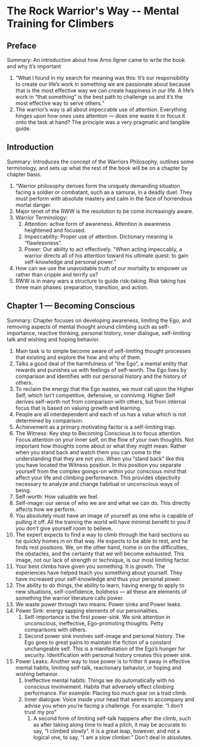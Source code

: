 # The Rock Warrior's Way -- Mental Training for Climbers

## Preface

Summary: An introduction about how Arno Ilgner came to write the book and why it’s important
1. “What I found in my search for meaning was this: It’s our responsibility to create our life’s work in something we are passionate about because that is the most effective way we can create happiness in our life. A life’s work in “that something” is the best path to challenge us and it’s the most effective way to serve others.”
2. The warrior’s way is all about impeccable use of attention. Everything hinges upon how ones uses attention — does one waste it or focus it onto the task at hand? The principle was a very pragmatic and tangible guide.

## Introduction

Summary: Introduces the concept of the Warriors Philosophy, outlines some terminology, and sets up what the rest of the book will be on a chapter by chapter basis.
1. “Warrior philosophy derives form the uniquely demanding situation facing a soldier or combatant, such as a samurai, in a deadly duel. They must perform with absolute mastery and calm in the face of horrendous mortal danger.
2. Major tenet of the RWW is the resolution to be come increasingly aware.
3. Warrior Terminology:
    1. Attention: active form of awareness. Attention is awareness heightened and focused.
    2. Impeccability: Proper use of attention. Dictionary meaning is “flawlessness”.
    3. Power: Our ability to act effectively. "When acting impeccably, a warrior directs all of his attention toward his ultimate quest: to gain self-knowledge and personal power.”
4. How can we use the unavoidable truth of our mortality to empower us rather than cripple and terrify us?
5. RWW is in many wars a structure to guide risk-taking. Risk taking has three main phases: preparation, transition, and action.

## Chapter 1 — Becoming Conscious

Summary: Chapter focuses on developing awareness, limiting the Ego, and removing aspects of mental thought around climbing such as self-importance, reactive thinking, personal history, inner dialogue, self-limiting talk and wishing and hoping behavior.
1. Main task is to simple become aware of self-limiting thought processes that existing and explore the how and why of them.
2. Talks a good deal of the harmfulness of "the Ego”, a mental entity that rewards and punishes us with feelings of self-worth. The Ego lives by comparison and identifies with our personal history and the history of others.
3. To reclaim the energy that the Ego wastes, we must call upon the Higher Self, which isn’t competitive, defensive, or conniving. Higher Self derives self-worth not from comparison with others, but from internal focus that is based on valuing growth and learning.
4. People are all interdependent and each of us has a value which is not determined by comparison.
5. Achievement as a primary motivating factor is a self-limiting trap.
6. The Witness: Key step to Becoming Conscious is to focus attention. Focus attention on your inner self, on the flow of your own thoughts. Not important how thoughts come about or what they might mean. Rather when you stand back and watch them you can come to the understanding that they are not you. When you “stand back” like this you have located the Witness position. In this position you separate yourself from the complex goings-on within your conscious mind that affect your life and climbing performance. This provides objectivity necessary to analyze and change habitual or unconscious ways of being.
7. Self-worth: How valuable we feel.
8. Self-image: our sense of who we are and what we can do. This directly affects how we perform.
9. You absolutely must have an image of yourself as one who is capable of pulling it off. All the training the world will have minimal benefit to you if you don’t give yourself room to believe.
10. The expert expects to find a way to climb through the hard sections so he quickly homes in on that way. He expects to be able to rest, and he finds rest positions. We, on the other hand, home in on the difficulties, the obstacles, and the certainty that we will become exhausted. This image, not our lack of strength or technique, is our most limiting factor.
11. Your best climbs have given you something. It is growth. The experiences have helped teach you something about yourself. They have increased your self-knowledge and thus your personal power.
12. The ability to do things, the ability to learn, having energy to apply to new situations, self-confidence, boldness — all these are elements of something the warrior literature calls power.
13. We waste power through two means: Power sinks and Power leaks.
14. Power Sink: energy sapping elements of our personalities.
    1. Self-importance is the first power-sink. We sink attention in unconscious, ineffective, Ego-promoting thoughts. Petty comparisons with others.
    2. Second power sink involves self-image and personal history. The Ego goes to great pains to maintain the fiction of a constant unchangeable self. This is a manifestation of the Ego’s hunger for security. Identification with personal history creates this power sink.
15. Power Leaks: Another way to lose power is to fritter it away in effective mental habits, limiting self-talk, reactionary behavior, or hoping and wishing behavior.
    1. Ineffective mental habits: Things we do automatically with no conscious involvement. Habits that adversely effect climbing performance. For example: Placing too much gear on a trad climb.
    2. Inner dialogue: Voice inside your head that seems to accompany and advise you when you’re facing a challenge. For example: “I don’t trust my pro”
        1. A second form of limiting self-talk happens after the climb, such as after taking along time to lead a pitch, it may be accurate to say, “I climbed slowly”. It is a great leap, however, and not a logical one, to say, “I am a slow climber.” Don’t deal in absolutes.
